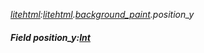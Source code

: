 _[litehtml](../../modules/litehtml/litehtml-module.md):[litehtml](../../modules/litehtml/litehtml-module.md).[background\_paint](../../modules/litehtml/litehtml-background_paint.md).position\_y_
##### Field position\_y:[Int](../../modules/wonkey/wonkey-types-int.md)

